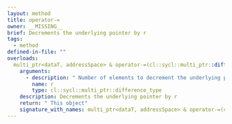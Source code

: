 ```yaml
---
layout: method
title: operator-=
owner: __MISSING__
brief: Decrements the underlying pointer by r
tags:
  - method
defined-in-file: ""
overloads:
  multi_ptr<dataT, addressSpace> & operator-=(cl::sycl::multi_ptr::difference_type):
    arguments:
      - description: " Number of elements to decrement the underlying pointer by"
        name: r
        type: cl::sycl::multi_ptr::difference_type
    description: Decrements the underlying pointer by r
    return: " This object"
    signature_with_names: multi_ptr<dataT, addressSpace> & operator-=(cl::sycl::multi_ptr::difference_type r)
---
```

